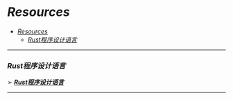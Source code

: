 # *Resources*

<!-- TOC -->
* [*Resources*](#resources)
    * [*Rust程序设计语言*](#rust程序设计语言)
<!-- TOC -->

-----------------------------------------------------------------------------

### *Rust程序设计语言*

➢ [***Rust程序设计语言***](https://kaisery.github.io/trpl-zh-cn/title-page.html)

------------------------------------------------------------------------------------------------------------------------------------------------

